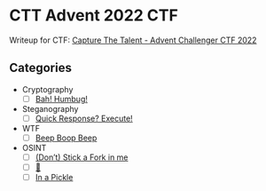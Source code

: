 # CTT Advent 2022 CTF

Writeup for CTF: [Capture The Talent - Advent Challenger CTF 2022](http://advent.capturethetalent.co.uk/)

## Categories

- Cryptography
   - [ ] [Bah! Humbug!](<link_to_writeup>)
   
- Steganography
   - [ ] [Quick Response? Execute!](/Capture%20The%20Talent%20Advent%20CTF%202022/Steg/Quick%20Response%3F%20Execute!/qr.md)
     
- WTF
   - [ ] [Beep Boop Beep](<link_to_writeup>)
  
- OSINT
   - [ ] [(Don’t) Stick a Fork in me](<link_to_writeup>)
   - [ ] [🔬](<link_to_writeup>)
   - [ ] [In a Pickle](<link_to_writeup>)
